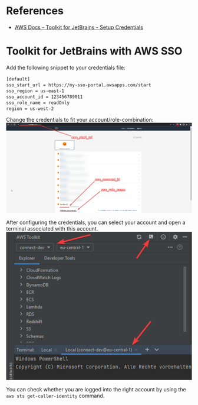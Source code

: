 # References
- [AWS Docs - Toolkit for JetBrains - Setup Credentials](https://docs.aws.amazon.com/toolkit-for-jetbrains/latest/userguide/setup-credentials.html)

# Toolkit for JetBrains with AWS SSO
Add the following snippet to your credentials file:
```
[default]
sso_start_url = https://my-sso-portal.awsapps.com/start
sso_region = us-east-1
sso_account_id = 123456789011
sso_role_name = readOnly
region = us-west-2
```
Change the credentials to fit your account/role-combination:
![](./../assets/aws-credentials-management-sso.png)

After configuring the credentials, you can select your account and open a terminal associated with this account.
![](./../assets/jetbrains-toolbox-credentials.png)

You can check whether you are logged into the right account by using the `aws sts get-caller-identity` command.